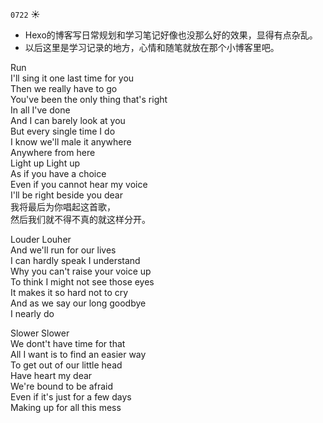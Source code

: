 ``0722`` :sunny:   
- Hexo的博客写日常规划和学习笔记好像也没那么好的效果，显得有点杂乱。  
- 以后这里是学习记录的地方，心情和随笔就放在那个小博客里吧。   

Run  
I'll sing it one last time for you    
Then we really have to go    
You've been the only thing that's right   
In all I've done    
And I can barely look at you   
But every single time I do   
I know we'll male it anywhere    
Anywhere from here   
Light up Light up   
As if you have a choice  
Even if you cannot hear my voice  
I'll be right beside you dear  
我将最后为你唱起这首歌，  
然后我们就不得不真的就这样分开。  



Louder Louher  
And we'll run for our lives  
I can hardly speak I understand  
Why you can't raise your voice up  
To think I might not see those eyes  
It makes it so hard not to cry  
And as we say our long goodbye  
I nearly do  


Slower Slower  
We dont't have time for that  
All I want is to find an easier way  
To get out of our little head   
Have heart my dear  
We're bound to be afraid  
Even if it's just for a few days  
Making up for all this mess  


